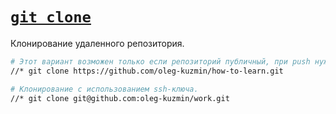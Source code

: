 # [`git clone`](./index.md)

Клонирование удаленного репозитория.

```bash
# Этот вариант возможен только если репозиторий публичный, при push нужен логин и пароль
//* git clone https://github.com/oleg-kuzmin/how-to-learn.git

# Клонирование с использованием ssh-ключа.
//* git clone git@github.com:oleg-kuzmin/work.git
```
